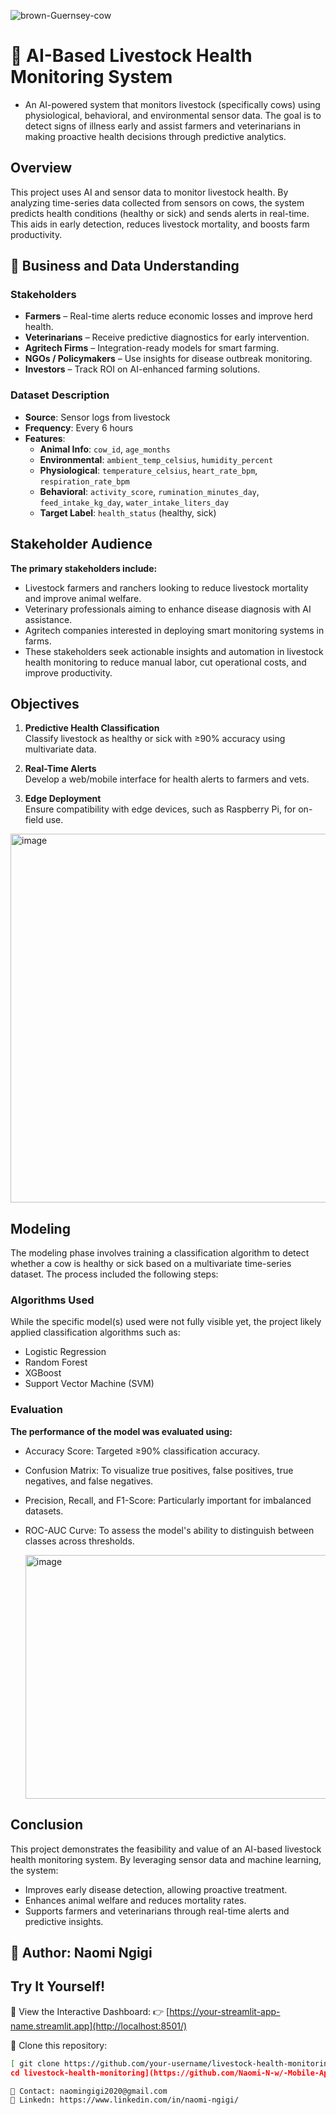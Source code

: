 ![brown-Guernsey-cow](https://github.com/user-attachments/assets/1dfd032a-1a71-4067-ac2a-d8aaf1748a17)

# 🐄 AI-Based Livestock Health Monitoring System

+ An AI-powered system that monitors livestock (specifically cows) using physiological, behavioral, and environmental sensor data. The goal is to detect signs of illness early and assist farmers and veterinarians in making proactive health decisions through predictive analytics.

##  Overview

This project uses AI and sensor data to monitor livestock health. By analyzing time-series data collected from sensors on cows, the system predicts health conditions (healthy or sick) and sends alerts in real-time. This aids in early detection, reduces livestock mortality, and boosts farm productivity.


## 👥 Business and Data Understanding

### Stakeholders

- **Farmers** – Real-time alerts reduce economic losses and improve herd health.
- **Veterinarians** – Receive predictive diagnostics for early intervention.
- **Agritech Firms** – Integration-ready models for smart farming.
- **NGOs / Policymakers** – Use insights for disease outbreak monitoring.
- **Investors** – Track ROI on AI-enhanced farming solutions.

### Dataset Description

- **Source**: Sensor logs from livestock
- **Frequency**: Every 6 hours
- **Features**:
  - **Animal Info**: `cow_id`, `age_months`
  - **Environmental**: `ambient_temp_celsius`, `humidity_percent`
  - **Physiological**: `temperature_celsius`, `heart_rate_bpm`, `respiration_rate_bpm`
  - **Behavioral**: `activity_score`, `rumination_minutes_day`, `feed_intake_kg_day`, `water_intake_liters_day`
  - **Target Label**: `health_status` (healthy, sick)

## Stakeholder Audience
**The primary stakeholders include:**
+ Livestock farmers and ranchers looking to reduce livestock mortality and improve animal welfare.
+ Veterinary professionals aiming to enhance disease diagnosis with AI assistance.
+ Agritech companies interested in deploying smart monitoring systems in farms.
+ These stakeholders seek actionable insights and automation in livestock health monitoring to reduce manual labor, cut operational costs, and improve productivity.

##  Objectives

1. **Predictive Health Classification**  
   Classify livestock as healthy or sick with ≥90% accuracy using multivariate data.

2. **Real-Time Alerts**  
   Develop a web/mobile interface for health alerts to farmers and vets.

3. **Edge Deployment**  
   Ensure compatibility with edge devices, such as Raspberry Pi, for on-field use.

<img width="1189" height="590" alt="image" src="https://github.com/user-attachments/assets/2e615100-ae7b-42ab-84d1-c10d78dc95aa" />

   
## Modeling
The modeling phase involves training a classification algorithm to detect whether a cow is healthy or sick based on a multivariate time-series dataset. The process included the following steps:

### Algorithms Used

While the specific model(s) used were not fully visible yet, the project likely applied classification algorithms such as:
+ Logistic Regression
+ Random Forest
+ XGBoost
+ Support Vector Machine (SVM)

### Evaluation
**The performance of the model was evaluated using:**
+ Accuracy Score: Targeted ≥90% classification accuracy.
+ Confusion Matrix: To visualize true positives, false positives, true negatives, and false negatives.
+ Precision, Recall, and F1-Score: Particularly important for imbalanced datasets.
+ ROC-AUC Curve: To assess the model's ability to distinguish between classes across thresholds.

  <img width="490" height="390" alt="image" src="https://github.com/user-attachments/assets/840995c6-2a84-4aa0-9020-c7d7f4ad231e" />


## Conclusion
This project demonstrates the feasibility and value of an AI-based livestock health monitoring system. By leveraging sensor data and machine learning, the system:
+ Improves early disease detection, allowing proactive treatment.
+ Enhances animal welfare and reduces mortality rates.
+ Supports farmers and veterinarians through real-time alerts and predictive insights.

## 👤 Author: Naomi Ngigi

##  Try It Yourself!
🔗 View the Interactive Dashboard:
👉 [https://your-streamlit-app-name.streamlit.app](http://localhost:8501/)

📘 Clone this repository:
   ```bash
  [ git clone https://github.com/your-username/livestock-health-monitoring.git
   cd livestock-health-monitoring](https://github.com/Naomi-N-w/-Mobile-App-for-Livestock-Health-Alerts)

📩 Contact: naomingigi2020@gmail.com
💼 Linkedn: https://www.linkedin.com/in/naomi-ngigi/





